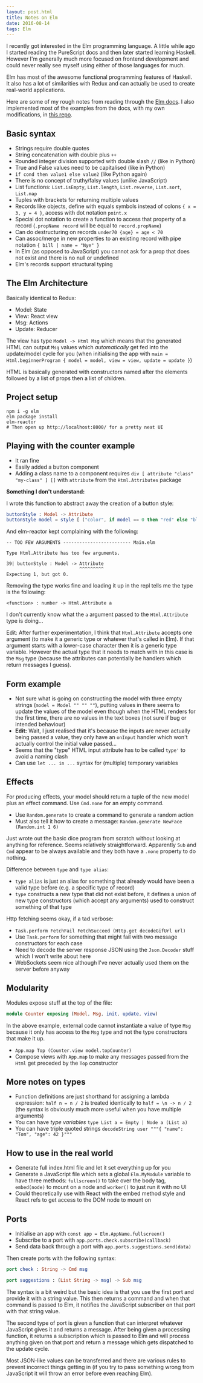 ```yaml
---
layout: post.html
title: Notes on Elm
date: 2016-08-14
tags: Elm
---
```


I recently got interested in the Elm programming language. A little while ago I started reading the PureScript docs and then later started learning Haskell. However I'm generally much more focused on frontend development and could never really see myself using either of those languages for much.

Elm has most of the awesome functional programming features of Haskell. It also has a lot of similarities with Redux and can actually be used to create real-world applications. 

Here are some of my rough notes from reading through the [Elm docs](http://guide.elm-lang.org/). I also implemented most of the examples from the docs, with my own modifications, in [this repo](https://github.com/davidxmoody/elm-play).

<!--more-->

## Basic syntax

- Strings require double quotes
- String concatenation with double plus `++`
- Rounded integer division supported with double slash `//` (like in Python)
- True and False values need to be capitalised (like in Python)
- `if cond then value1 else value2` (like Python again)
- There is no concept of truthy/falsy values (unlike JavaScript)
- List functions: `List.isEmpty`, `List.length`, `List.reverse`, `List.sort`, `List.map`
- Tuples with brackets for returning multiple values
- Records like objects, define with equals symbols instead of colons `{ x = 3, y = 4 }`, access with dot notation `point.x`
- Special dot notation to create a function to access that property of a record (`.propName record` will be equal to `record.propName`)
- Can do destructuring on records `under70 {age} = age < 70`
- Can assoc/merge in new properties to an existing record with pipe notation `{ bill | name = "Nye" }`
- In Elm (as opposed to JavaScript) you cannot ask for a prop that does not exist and there is no null or undefined
- Elm's records support structural typing

## The Elm Architecture

Basically identical to Redux:

- Model: State
- View: React view
- Msg: Actions
- Update: Reducer

The view has type `Model -> Html Msg` which means that the generated HTML can output `Msg` values which *automatically* get fed into the update/model cycle for you (when initialising the app with `main = Html.beginnerProgram { model = model, view = view, update = update }`)

HTML is basically generated with constructors named after the elements followed by a list of props then a list of children.

## Project setup

```
npm i -g elm
elm package install
elm-reactor
# Then open up http://localhost:8000/ for a pretty neat UI
```

## Playing with the counter example

- It ran fine
- Easily added a button component
- Adding a class name to a component requires `div [ attribute "class" "my-class" ] []` with `attribute` from the `Html.Attributes` package

**Something I don't understand:** 

I wrote this function to abstract away the creation of a button style:

```elm
buttonStyle : Model -> Attribute
buttonStyle model = style [ ("color", if model == 0 then "red" else "black") ]
```

And elm-reactor kept complaining with the following:

```
-- TOO FEW ARGUMENTS ------------------------- Main.elm

Type Html.Attribute has too few arguments.

39| buttonStyle : Model -> Attribute
                           ^^^^^^^^^
Expecting 1, but got 0.
```

Removing the type works fine and loading it up in the repl tells me the type is the following:

```
<function> : number -> Html.Attribute a
```

I don't currently know what the `a` argument passed to the `Html.Attribute` type is doing...

Edit: After further experimentation, I think that `Html.Attribute` accepts one argument (to make it a generic type or whatever that's called in Elm). If that argument starts with a lower-case character then it is a generic type variable. However the actual type that it needs to match with in this case is the `Msg` type (because the attributes can potentially be handlers which return messages I guess).

## Form example

- Not sure what is going on constructing the model with three empty strings (`model = Model "" "" ""`), putting values in there seems to update the values of the model even though when the HTML renders for the first time, there are no values in the text boxes (not sure if bug or intended behaviour)
- **Edit:** Wait, I just realised that it's because the inputs are never actually being passed a value, they only have an `onInput` handler which won't actually control the initial value passed...
- Seems that the "type" HTML input attribute has to be called `type'` to avoid a naming clash
- Can use `let ... in ...` syntax for (multiple) temporary variables

## Effects

For producing effects, your model should return a tuple of the new model plus an effect command. Use `Cmd.none` for an empty command.

- Use `Random.generate` to create a command to generate a random action
- Must also tell it how to create a message: `Random.generate NewFace (Random.int 1 6)`

Just wrote out the basic dice program from scratch without looking at anything for reference. Seems relatively straightforward. Apparently `Sub` and `Cmd` appear to be always available and they both have a `.none` property to do nothing.

Difference between `type` and `type alias`:

- `type alias` is just an alias for something that already would have been a valid type before (e.g. a specific type of record)
- `type` constructs a new type that did not exist before, it defines a union of new type constructors (which accept any arguments) used to construct something of that type

Http fetching seems okay, if a tad verbose:

- `Task.perform FetchFail FetchSucceed (Http.get decodeGifUrl url)`
- Use `Task.perform` for something that might fail with two message constructors for each case
- Need to decode the server response JSON using the `Json.Decoder` stuff which I won't write about here
- WebSockets seem nice although I've never actually used them on the server before anyway

## Modularity

Modules expose stuff at the top of the file:

```elm
module Counter exposing (Model, Msg, init, update, view)
```

In the above example, external code cannot instantiate a value of type `Msg` because it only has access to the `Msg` type and not the type constructors that make it up.

- `App.map Top (Counter.view model.topCounter)`
- Compose views with `App.map` to make any messages passed from the `Html` get preceded by the `Top` constructor

## More notes on types

- Function definitions are just shorthand for assigning a lambda expression: `half n = n / 2` is treated identically to `half = \n -> n / 2` (the syntax is obviously much more useful when you have multiple arguments)
- You can have *type variables* `type List a = Empty | Node a (List a)`
- You can have triple quoted strings `decodeString user """{ "name": "Tom", "age": 42 }"""`

## How to use in the real world

- Generate full index.html file and let it set everything up for you
- Generate a JavaScript file which sets a global `Elm.MyModule` variable to have three methods: `fullscreen()` to take over the body tag, `embed(node)` to mount on a node and `worker()` to just run it with no UI
- Could theoretically use with React with the embed method style and React refs to get access to the DOM node to mount on

## Ports

- Initialise an app with `const app = Elm.AppName.fullscreen()`
- Subscribe to a port with `app.ports.check.subscribe(callback)`
- Send data back through a port with `app.ports.suggestions.send(data)`

Then create ports with the following syntax:

```elm
port check : String -> Cmd msg

port suggestions : (List String -> msg) -> Sub msg
```

The syntax is a bit weird but the basic idea is that you use the first port and provide it with a string value. This then returns a command and when that command is passed to Elm, it notifies the JavaScript subscriber on that port with that string value. 

The second type of port is given a function that can interpret whatever JavaScript gives it and returns a message. After being given a processing function, it returns a subscription which is passed to Elm and will process anything given on that port and return a message which gets dispatched to the update cycle.

Most JSON-like values can be transferred and there are various rules to prevent incorrect things getting in (if you try to pass something wrong from JavaScript it will throw an error before even reaching Elm).

